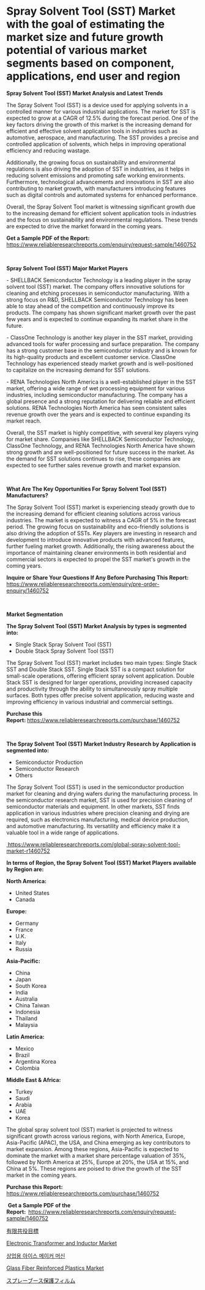 <p><h1>Spray Solvent Tool (SST) Market with the goal of estimating the market size and future growth potential of various market segments based on component, applications, end user and region</h1></p><p><strong>Spray Solvent Tool (SST) Market Analysis and Latest Trends</strong></p>
<p><p>The Spray Solvent Tool (SST) is a device used for applying solvents in a controlled manner for various industrial applications. The market for SST is expected to grow at a CAGR of 12.5% during the forecast period. One of the key factors driving the growth of this market is the increasing demand for efficient and effective solvent application tools in industries such as automotive, aerospace, and manufacturing. The SST provides a precise and controlled application of solvents, which helps in improving operational efficiency and reducing wastage.</p><p>Additionally, the growing focus on sustainability and environmental regulations is also driving the adoption of SST in industries, as it helps in reducing solvent emissions and promoting safe working environments. Furthermore, technological advancements and innovations in SST are also contributing to market growth, with manufacturers introducing features such as digital controls and automated systems for enhanced performance.</p><p>Overall, the Spray Solvent Tool market is witnessing significant growth due to the increasing demand for efficient solvent application tools in industries and the focus on sustainability and environmental regulations. These trends are expected to drive the market forward in the coming years.</p></p>
<p><strong>Get a Sample PDF of the Report:&nbsp;</strong> <a href="https://www.reliableresearchreports.com/enquiry/request-sample/1460752">https://www.reliableresearchreports.com/enquiry/request-sample/1460752</a></p>
<p>&nbsp;</p>
<p><strong>Spray Solvent Tool (SST) Major Market Players</strong></p>
<p><p>- SHELLBACK Semiconductor Technology is a leading player in the spray solvent tool (SST) market. The company offers innovative solutions for cleaning and etching processes in semiconductor manufacturing. With a strong focus on R&D, SHELLBACK Semiconductor Technology has been able to stay ahead of the competition and continuously improve its products. The company has shown significant market growth over the past few years and is expected to continue expanding its market share in the future.</p><p>- ClassOne Technology is another key player in the SST market, providing advanced tools for wafer processing and surface preparation. The company has a strong customer base in the semiconductor industry and is known for its high-quality products and excellent customer service. ClassOne Technology has experienced steady market growth and is well-positioned to capitalize on the increasing demand for SST solutions.</p><p>- RENA Technologies North America is a well-established player in the SST market, offering a wide range of wet processing equipment for various industries, including semiconductor manufacturing. The company has a global presence and a strong reputation for delivering reliable and efficient solutions. RENA Technologies North America has seen consistent sales revenue growth over the years and is expected to continue expanding its market reach.</p><p>Overall, the SST market is highly competitive, with several key players vying for market share. Companies like SHELLBACK Semiconductor Technology, ClassOne Technology, and RENA Technologies North America have shown strong growth and are well-positioned for future success in the market. As the demand for SST solutions continues to rise, these companies are expected to see further sales revenue growth and market expansion.</p></p>
<p>&nbsp;</p>
<p><strong>What Are The Key Opportunities For Spray Solvent Tool (SST) Manufacturers?</strong></p>
<p><p>The Spray Solvent Tool (SST) market is experiencing steady growth due to the increasing demand for efficient cleaning solutions across various industries. The market is expected to witness a CAGR of 5% in the forecast period. The growing focus on sustainability and eco-friendly solutions is also driving the adoption of SSTs. Key players are investing in research and development to introduce innovative products with advanced features, further fueling market growth. Additionally, the rising awareness about the importance of maintaining cleaner environments in both residential and commercial sectors is expected to propel the SST market's growth in the coming years.</p></p>
<p><strong>Inquire or Share Your Questions If Any Before Purchasing This Report:</strong> <a href="https://www.reliableresearchreports.com/enquiry/pre-order-enquiry/1460752">https://www.reliableresearchreports.com/enquiry/pre-order-enquiry/1460752</a></p>
<p>&nbsp;</p>
<p><strong>Market Segmentation</strong></p>
<p><strong>The Spray Solvent Tool (SST) Market Analysis by types is segmented into:</strong></p>
<p><ul><li>Single Stack Spray Solvent Tool (SST)</li><li>Double Stack Spray Solvent Tool (SST)</li></ul></p>
<p><p>The Spray Solvent Tool (SST) market includes two main types: Single Stack SST and Double Stack SST. Single Stack SST is a compact solution for small-scale operations, offering efficient spray solvent application. Double Stack SST is designed for larger operations, providing increased capacity and productivity through the ability to simultaneously spray multiple surfaces. Both types offer precise solvent application, reducing waste and improving efficiency in various industrial and commercial settings.</p></p>
<p><strong>Purchase this Report:&nbsp;</strong><a href="https://www.reliableresearchreports.com/purchase/1460752">https://www.reliableresearchreports.com/purchase/1460752</a></p>
<p>&nbsp;</p>
<p><strong>The Spray Solvent Tool (SST) Market Industry Research by Application is segmented into:</strong></p>
<p><ul><li>Semiconductor Production</li><li>Semiconductor Research</li><li>Others</li></ul></p>
<p><p>The Spray Solvent Tool (SST) is used in the semiconductor production market for cleaning and drying wafers during the manufacturing process. In the semiconductor research market, SST is used for precision cleaning of semiconductor materials and equipment. In other markets, SST finds application in various industries where precision cleaning and drying are required, such as electronics manufacturing, medical device production, and automotive manufacturing. Its versatility and efficiency make it a valuable tool in a wide range of applications.</p></p>
<p><a href="https://www.reliableresearchreports.com/global-spray-solvent-tool-market-r1460752">&nbsp;https://www.reliableresearchreports.com/global-spray-solvent-tool-market-r1460752</a></p>
<p><strong>In terms of Region, the Spray Solvent Tool (SST) Market Players available by Region are:</strong></p>
<p>
    <p> <strong> North America: </strong>
        <ul>
            <li>United States</li>
            <li>Canada</li>
        </ul>
        </p> 
    <p> <strong> Europe: </strong>
        <ul>
            <li>Germany</li>
            <li>France</li>
            <li>U.K.</li>
            <li>Italy</li>
            <li>Russia</li>
        </ul>
        </p> 
    <p> <strong> Asia-Pacific: </strong>
        <ul>
            <li>China</li>
            <li>Japan</li>
            <li>South Korea</li>
            <li>India</li>
            <li>Australia</li>
            <li>China Taiwan</li>
            <li>Indonesia</li>
            <li>Thailand</li>
            <li>Malaysia</li>
        </ul>
        </p> 
    <p> <strong> Latin America: </strong>
        <ul>
            <li>Mexico</li>
            <li>Brazil</li>
            <li>Argentina Korea</li>
            <li>Colombia</li>
        </ul>
        </p> 
    <p> <strong> Middle East & Africa: </strong>
        <ul>
            <li>Turkey</li>
            <li>Saudi</li>
            <li>Arabia</li>
            <li>UAE</li>
            <li>Korea</li>
        </ul>
    </p>
    </p>
<p><p>The global spray solvent tool (SST) market is projected to witness significant growth across various regions, with North America, Europe, Asia-Pacific (APAC), the USA, and China emerging as key contributors to market expansion. Among these regions, Asia-Pacific is expected to dominate the market with a market share percentage valuation of 35%, followed by North America at 25%, Europe at 20%, the USA at 15%, and China at 5%. These regions are poised to drive the growth of the SST market in the coming years.</p></p>
<p><strong>Purchase this Report: </strong><a href="https://www.reliableresearchreports.com/purchase/1460752">https://www.reliableresearchreports.com/purchase/1460752</a></p>
<p>&nbsp;<strong>Get a Sample PDF of the Report:&nbsp;&nbsp;</strong><a href="https://www.reliableresearchreports.com/enquiry/request-sample/1460752">https://www.reliableresearchreports.com/enquiry/request-sample/1460752</a></p>
<p><strong></strong></p>
<p><p><a href="https://github.com/dandier2003/Market-Research-Report-List-1/blob/main/897089839521.md">有限共役目標</a></p><p><a href="https://github.com/dx0328/Market-Research-Report-List-2/blob/main/electronic-transformer-and-inductor-market.md">Electronic Transformer and Inductor Market</a></p><p><a href="https://github.com/CliftonFisher9067/Market-Research-Report-List-1/blob/main/193085137632.md">상업용 아이스 메이커 머신</a></p><p><a href="https://issuu.com/reportprime-2/docs/glass-fiber-reinforced-plastics-market-size-2030.p">Glass Fiber Reinforced Plastics Market</a></p><p><a href="https://github.com/sghwr779811674/Market-Research-Report-List-1/blob/main/991202639518.md">スプレーブース保護フィルム</a></p></p>